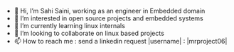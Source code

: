 - 👋 Hi, I’m Sahi Saini, working as an engineer in Embedded domain
- 👀 I’m interested in open source projects and embedded systems
- 🌱 I’m currently learning linux internals
- 💞️ I’m looking to collaborate on linux based projects 
- 📫 How to reach me : send a linkedin request |username| : |mrproject06|

<!---
mrproject06/mrproject06 is a ✨ special ✨ repository because its `README.md` (this file) appears on your GitHub profile.
You can click the Preview link to take a look at your changes.
--->
